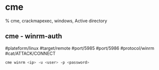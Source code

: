 # cme

% cme, crackmapexec, windows, Active directory


## cme - winrm-auth
#plateform/linux #target/remote #port/5985 #port/5986 #protocol/winrm #cat/ATTACK/CONNECT  

```bash
cme winrm <ip> -u <user> -p <password>
```
